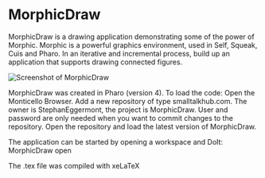 # MorphicDraw
MorphicDraw is a drawing application demonstrating some of the power of Morphic.
Morphic is a powerful graphics environment, used in Self, Squeak, Cuis and Pharo.
In an iterative and incremental process, build up an application that supports
drawing connected figures.

![Screenshot of MorphicDraw](https://github.com/StephanEggermont/MorphicDraw/blob/master/SimpleMorphicDrawWindow.png)

MorphicDraw was created in Pharo (version 4). To load the code:
Open the Monticello Browser. Add a new repository of type smalltalkhub.com. 
The owner is StephanEggermont, the project is MorphicDraw. User and password are only needed
when you want to commit changes to the repository. Open the repository and load the latest version of
MorphicDraw.

The application can be started by opening a workspace and DoIt: MorphicDraw open

The .tex file was compiled with xeLaTeX
